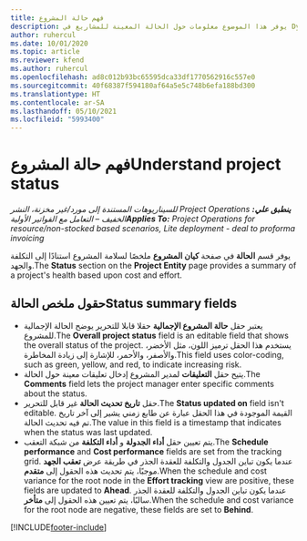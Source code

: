```yaml
---
title: فهم حالة المشروع
description: يوفر هذا الموضوع معلومات حول الحالة المعينة للمشاريع في Dynamics 365 Project Operations.
author: ruhercul
ms.date: 10/01/2020
ms.topic: article
ms.reviewer: kfend
ms.author: ruhercul
ms.openlocfilehash: ad8c012b93bc65595dca33df1770562916c557e0
ms.sourcegitcommit: 40f68387f594180af64a5e5c748b6efa188bd300
ms.translationtype: HT
ms.contentlocale: ar-SA
ms.lasthandoff: 05/10/2021
ms.locfileid: "5993400"
---
```

# <a name="understand-project-status"></a><span data-ttu-id="1bcd0-103">فهم حالة المشروع</span><span class="sxs-lookup"><span data-stu-id="1bcd0-103">Understand project status</span></span>

<span data-ttu-id="1bcd0-104">_**ينطبق علي:** ‏‫Project Operations للسيناريوهات المستندة إلى مورد/غير مخزنة‬، ‏‫النشر الخفيف – التعامل مع الفواتير الأولية‬_</span><span class="sxs-lookup"><span data-stu-id="1bcd0-104">_**Applies To:** Project Operations for resource/non-stocked based scenarios, Lite deployment - deal to proforma invoicing_</span></span>


<span data-ttu-id="1bcd0-105">يوفر قسم **الحالة** في صفحة **كيان المشروع** ملخصًا لسلامة المشروع استنادًا إلى التكلفة والجهد.</span><span class="sxs-lookup"><span data-stu-id="1bcd0-105">The **Status** section on the **Project Entity** page provides a summary of a project's health based upon cost and effort.</span></span>


## <a name="status-summary-fields"></a><span data-ttu-id="1bcd0-106">حقول ملخص الحالة</span><span class="sxs-lookup"><span data-stu-id="1bcd0-106">Status summary fields</span></span>

- <span data-ttu-id="1bcd0-107">يعتبر حقل **حالة المشروع الإجمالية** حقلا قابلا للتحرير يوضح الحالة الإجمالية للمشروع.</span><span class="sxs-lookup"><span data-stu-id="1bcd0-107">The **Overall project status** field is an editable field that shows the overall status of the project.</span></span> <span data-ttu-id="1bcd0-108">يستخدم هذا الحقل ترميز اللون، مثل الأخضر، والأصفر، والأحمر، للإشارة إلى زيادة المخاطرة.</span><span class="sxs-lookup"><span data-stu-id="1bcd0-108">This field uses color-coding, such as green, yellow, and red, to indicate increasing risk.</span></span> 
- <span data-ttu-id="1bcd0-109">يتيح حقل **التعليقات** لمدير المشروع إدخال تعليقات معينة حول الحالة.</span><span class="sxs-lookup"><span data-stu-id="1bcd0-109">The **Comments** field lets the project manager enter specific comments about the status.</span></span> 
- <span data-ttu-id="1bcd0-110">حقل **تاريخ تحديث الحالة** غير قابل للتحرير.</span><span class="sxs-lookup"><span data-stu-id="1bcd0-110">The **Status updated on** field isn't editable.</span></span> <span data-ttu-id="1bcd0-111">القيمة الموجودة في هذا الحقل عبارة عن طابع زمني يشير إلى آخر تاريخ تم فيه تحديث الحالة.</span><span class="sxs-lookup"><span data-stu-id="1bcd0-111">The value in this field is a timestamp that indicates when the status was last updated.</span></span>
- <span data-ttu-id="1bcd0-112">يتم تعيين حقل **أداء الجدولة** و **أداء التكلفة** من شبكة التعقب.</span><span class="sxs-lookup"><span data-stu-id="1bcd0-112">The **Schedule performance** and **Cost performance** fields are set from the tracking grid.</span></span> <span data-ttu-id="1bcd0-113">عندما يكون تباين الجدول والتكلفة للعقدة الجذر في طريقة عرض **تعقب الجهد** موجبًا، يتم تحديث هذه الحقول إلى **متقدم**.</span><span class="sxs-lookup"><span data-stu-id="1bcd0-113">When the schedule and cost variance for the root node in the **Effort tracking** view are positive, these fields are updated to **Ahead**.</span></span> <span data-ttu-id="1bcd0-114">عندما يكون تباين الجدول والتكلفة للعقدة الجذر سالبًا، يتم تعيين هذه الحقول إلى **متأخر**.</span><span class="sxs-lookup"><span data-stu-id="1bcd0-114">When the schedule and cost variance for the root node are negative, these fields are set to **Behind**.</span></span>


[!INCLUDE[footer-include](../includes/footer-banner.md)]